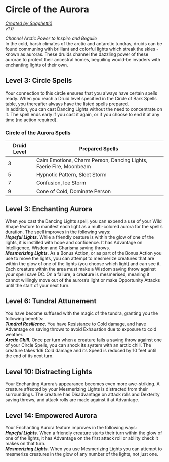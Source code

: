 # Circle of the Aurora
[*Created by Spaghetti0*](https://bio.site/spaghetti0)  
*v1.0*  

*Channel Arctic Power to Inspire and Beguile*  
In the cold, harsh climates of the arctic and antarctic tundras, druids can be found communing with brilliant and colorful lights which streak the skies - known as auroras. These druids channel the dazzling power of these aurorae to protect their ancestral homes, beguiling would-be invaders with enchanting lights of their own.

## Level 3: Circle Spells
Your connection to this circle ensures that you always have certain spells ready. When you reach a Druid level specified in the Circle of Bark Spells table, you thereafter always have the listed spells prepared.  
In addition, you can cast Dancing Lights without the need to concentrate on it. The spell ends early if you cast it again, or if you choose to end it at any time (no action required).
### Circle of the Aurora Spells
| Druid Level | Prepared Spells                                                    |
|-------------|--------------------------------------------------------------------|
| 3           | Calm Emotions, Charm Person, Dancing Lights, Faerie Fire, Moonbeam |
| 5           | Hypnotic Pattern, Sleet Storm                                      |
| 7           | Confusion, Ice Storm                                               |
| 9           | Cone of Cold, Dominate Person                                      |

## Level 3: Enchanting Aurora
When you cast the Dancing Lights spell, you can expend a use of your Wild Shape feature to manifest each light as a multi-colored aurora for the spell’s duration. The spell improves in the following ways:  
***Hopeful Lights.*** While a friendly ceature is within the glow of one of the lights, it is instilled with hope and confidence. It has Advantage on Intelligence, Wisdom and Charisma saving throws.  
***Mesmerizing Lights.*** As a Bonus Action, or as part of the Bonus Action you use to move the lights, you can attempt to mesmerize creatures that are within the glow of one of the lights (you choose which light) and can see it. Each creature within the area must make a Wisdom saving throw against your spell save DC. On a failure, a creature is mesmerised, meaning it cannot willingly move out of the aurora’s light or make Opportunity Attacks until the start of your next turn.

## Level 6: Tundral Attunement
You have become suffused with the magic of the tundra, granting you the following benefits:  
***Tundral Resilience.*** You have Resistance to Cold damage, and have Advantage on saving throws to avoid Exhaustion due to exposure to cold weather.  
***Arctic Chill.*** Once per turn when a creature fails a saving throw against one of your Circle Spells, you can shock its system with an arctic chill. The creature takes 1d6 Cold damage and its Speed is reduced by 10 feet until the end of its next turn.

## Level 10: Distracting Lights
Your Enchanting Aurora’s appearance becomes even more awe-striking. A creature affected by your Mesmerizing Lights is distracted from their surroundings. The creature has Disadvantage on attack rolls and Dexterity saving throws, and attack rolls are made against it at Advantage.

## Level 14: Empowered Aurora
Your Enchanting Aurora feature improves in the following ways:  
***Hopeful Lights.*** When a friendly creature starts their turn within the glow of one of the lights, it has Advantage on the first attack roll or ability check it makes on that turn.  
***Mesmerizing Lights.*** When you use Mesmerizing Lights you can attempt to mesmerize creatures in the glow of any number of the lights, not just one.